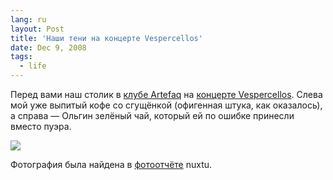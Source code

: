 ```yaml
---
lang: ru
layout: Post
title: 'Наши тени на концерте Vespercellos'
date: Dec 9, 2008
tags:
  - life
---
```


Перед вами наш столик в [клубе Artefaq](http://artefaq.ru/ "Artefaq — клуб, ресторан, галерея") на [концерте Vespercellos](http://birdwatcher.ru/blog/2705 "Vespercellos в Artefaq (4.12.2008)"). Слева мой уже выпитый кофе со сгущёнкой (офигенная штука, как оказалось), а справа — Ольгин зелёный чай, который ей по ошибке принесли вместо пуэра.

<!--more-->

![](/images/blog/nuxtu-ida.jpg)

Фотография была найдена в [фотоотчёте](http://nuxtu.livejournal.com/229067.html "Нихти — Vespercellos: сольный концерт") nuxtu.
